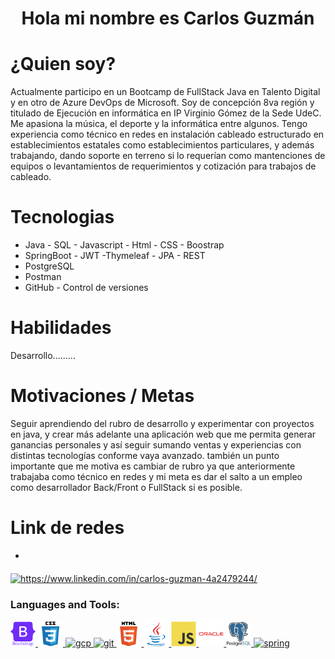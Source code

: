 <h1 align="center">Hola mi nombre es Carlos Guzmán</h1>

# ¿Quien soy?

Actualmente participo en un Bootcamp de FullStack Java en Talento Digital y en otro de Azure DevOps de Microsoft. Soy de concepción 8va región y titulado de Ejecución en informática en IP Virginio Gómez de la Sede UdeC. Me apasiona la música, el deporte y la informática entre algunos. Tengo experiencia como técnico en redes en instalación cableado estructurado en establecimientos estatales como establecimientos particulares, y además trabajando, dando soporte en terreno si lo requerían como mantenciones de equipos o levantamientos de requerimientos y cotización para trabajos de cableado.

# Tecnologias

- Java - SQL - Javascript - Html - CSS - Boostrap
- SpringBoot - JWT -Thymeleaf - JPA - REST 
- PostgreSQL
- Postman
- GitHub - Control de versiones

# Habilidades
Desarrollo......... 

# Motivaciones / Metas

Seguir aprendiendo del rubro de desarrollo y experimentar con proyectos en java, y crear más adelante una aplicación web que me permita generar ganancias personales y así seguir sumando ventas y experiencias con distintas tecnologías conforme vaya avanzado. también un punto importante que me motiva es cambiar de rubro ya que anteriormente trabajaba como técnico en redes y mi meta es dar el salto a un empleo como desarrollador Back/Front o FullStack si es posible.


# Link de redes
- <p align="left">
<a href="https://linkedin.com/in/https://www.linkedin.com/in/carlos-guzman-4a2479244/" target="blank"><img align="center" src="https://raw.githubusercontent.com/rahuldkjain/github-profile-readme-generator/master/src/images/icons/Social/linked-in-alt.svg" alt="https://www.linkedin.com/in/carlos-guzman-4a2479244/" height="30" width="40" /></a>
</p>



<h3 align="left">Languages and Tools:</h3>
<p align="left"> <a href="https://getbootstrap.com" target="_blank" rel="noreferrer"> <img src="https://raw.githubusercontent.com/devicons/devicon/master/icons/bootstrap/bootstrap-plain-wordmark.svg" alt="bootstrap" width="40" height="40"/> </a> <a href="https://www.w3schools.com/css/" target="_blank" rel="noreferrer"> <img src="https://raw.githubusercontent.com/devicons/devicon/master/icons/css3/css3-original-wordmark.svg" alt="css3" width="40" height="40"/> </a> <a href="https://cloud.google.com" target="_blank" rel="noreferrer"> <img src="https://www.vectorlogo.zone/logos/google_cloud/google_cloud-icon.svg" alt="gcp" width="40" height="40"/> </a> <a href="https://git-scm.com/" target="_blank" rel="noreferrer"> <img src="https://www.vectorlogo.zone/logos/git-scm/git-scm-icon.svg" alt="git" width="40" height="40"/> </a> <a href="https://www.w3.org/html/" target="_blank" rel="noreferrer"> <img src="https://raw.githubusercontent.com/devicons/devicon/master/icons/html5/html5-original-wordmark.svg" alt="html5" width="40" height="40"/> </a> <a href="https://www.java.com" target="_blank" rel="noreferrer"> <img src="https://raw.githubusercontent.com/devicons/devicon/master/icons/java/java-original.svg" alt="java" width="40" height="40"/> </a> <a href="https://developer.mozilla.org/en-US/docs/Web/JavaScript" target="_blank" rel="noreferrer"> <img src="https://raw.githubusercontent.com/devicons/devicon/master/icons/javascript/javascript-original.svg" alt="javascript" width="40" height="40"/> </a> <a href="https://www.oracle.com/" target="_blank" rel="noreferrer"> <img src="https://raw.githubusercontent.com/devicons/devicon/master/icons/oracle/oracle-original.svg" alt="oracle" width="40" height="40"/> </a> <a href="https://www.postgresql.org" target="_blank" rel="noreferrer"> <img src="https://raw.githubusercontent.com/devicons/devicon/master/icons/postgresql/postgresql-original-wordmark.svg" alt="postgresql" width="40" height="40"/> </a> <a href="https://spring.io/" target="_blank" rel="noreferrer"> <img src="https://www.vectorlogo.zone/logos/springio/springio-icon.svg" alt="spring" width="40" height="40"/> </a> </p>
